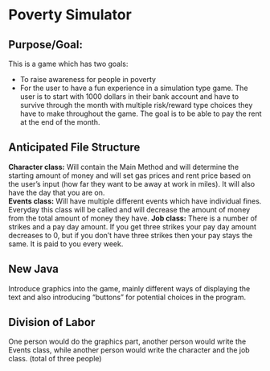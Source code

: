 # Poverty Simulator
## Purpose/Goal: 
This is a game which has two goals: 
- To raise awareness for people in poverty
- For the user to have a fun experience in a simulation type game. 
The user is to start with 1000 dollars in their bank account and have to survive through the month with multiple risk/reward type choices they have to make throughout the game. The goal is to be able to pay the rent at the end of the month. 
## Anticipated File Structure
**Character class:** Will contain the Main Method and will determine the starting amount of money and will set gas prices and rent price based on the user’s input (how far they want to be away at work in miles). It will also have the day that you are on.  
**Events class:** Will have multiple different events which have individual fines. Everyday this class will be called and will decrease the amount of money from the total amount of money they have.
**Job class:** There is a number of strikes and a pay day amount. If you get three strikes your pay day amount decreases to 0, but if you don’t have three strikes then your pay stays the same. It is paid to you every week. 
## New Java
Introduce graphics into the game, mainly different ways of displaying the text and also introducing “buttons” for potential choices in the program. 
## Division of Labor
One person would do the graphics part, another person would write the Events class, while another person would write the character and the job class.  (total of three people) 
